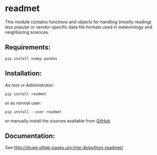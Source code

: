 readmet
=======

This module contains functions and objects for handling (mostly reading) less popular or vendor-specific data file formats used in meteorology and neighboring sciences.

Requirements:
-------------

    pip install numpy pandas

Installation:
-------------
As root or Administrator:

    pip install readmet

or as normal user: 

    pip install --user readmet

or manually install the sources 
available from [GitHub](https://github.com/cdruee/python-readmet)

Documentation: 
--------------
See <http://druee.gitlab-pages.uni-trier.de/python-readmet/>

